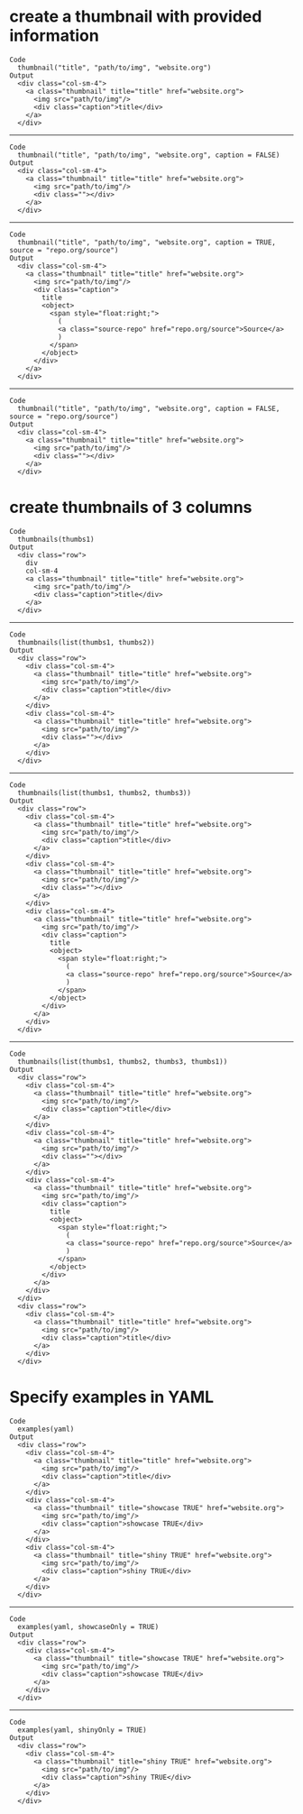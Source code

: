 # create a thumbnail with provided information

    Code
      thumbnail("title", "path/to/img", "website.org")
    Output
      <div class="col-sm-4">
        <a class="thumbnail" title="title" href="website.org">
          <img src="path/to/img"/>
          <div class="caption">title</div>
        </a>
      </div>

---

    Code
      thumbnail("title", "path/to/img", "website.org", caption = FALSE)
    Output
      <div class="col-sm-4">
        <a class="thumbnail" title="title" href="website.org">
          <img src="path/to/img"/>
          <div class=""></div>
        </a>
      </div>

---

    Code
      thumbnail("title", "path/to/img", "website.org", caption = TRUE, source = "repo.org/source")
    Output
      <div class="col-sm-4">
        <a class="thumbnail" title="title" href="website.org">
          <img src="path/to/img"/>
          <div class="caption">
            title
            <object>
              <span style="float:right;">
                (
                <a class="source-repo" href="repo.org/source">Source</a>
                )
              </span>
            </object>
          </div>
        </a>
      </div>

---

    Code
      thumbnail("title", "path/to/img", "website.org", caption = FALSE, source = "repo.org/source")
    Output
      <div class="col-sm-4">
        <a class="thumbnail" title="title" href="website.org">
          <img src="path/to/img"/>
          <div class=""></div>
        </a>
      </div>

# create thumbnails of 3 columns

    Code
      thumbnails(thumbs1)
    Output
      <div class="row">
        div
        col-sm-4
        <a class="thumbnail" title="title" href="website.org">
          <img src="path/to/img"/>
          <div class="caption">title</div>
        </a>
      </div>

---

    Code
      thumbnails(list(thumbs1, thumbs2))
    Output
      <div class="row">
        <div class="col-sm-4">
          <a class="thumbnail" title="title" href="website.org">
            <img src="path/to/img"/>
            <div class="caption">title</div>
          </a>
        </div>
        <div class="col-sm-4">
          <a class="thumbnail" title="title" href="website.org">
            <img src="path/to/img"/>
            <div class=""></div>
          </a>
        </div>
      </div>

---

    Code
      thumbnails(list(thumbs1, thumbs2, thumbs3))
    Output
      <div class="row">
        <div class="col-sm-4">
          <a class="thumbnail" title="title" href="website.org">
            <img src="path/to/img"/>
            <div class="caption">title</div>
          </a>
        </div>
        <div class="col-sm-4">
          <a class="thumbnail" title="title" href="website.org">
            <img src="path/to/img"/>
            <div class=""></div>
          </a>
        </div>
        <div class="col-sm-4">
          <a class="thumbnail" title="title" href="website.org">
            <img src="path/to/img"/>
            <div class="caption">
              title
              <object>
                <span style="float:right;">
                  (
                  <a class="source-repo" href="repo.org/source">Source</a>
                  )
                </span>
              </object>
            </div>
          </a>
        </div>
      </div>

---

    Code
      thumbnails(list(thumbs1, thumbs2, thumbs3, thumbs1))
    Output
      <div class="row">
        <div class="col-sm-4">
          <a class="thumbnail" title="title" href="website.org">
            <img src="path/to/img"/>
            <div class="caption">title</div>
          </a>
        </div>
        <div class="col-sm-4">
          <a class="thumbnail" title="title" href="website.org">
            <img src="path/to/img"/>
            <div class=""></div>
          </a>
        </div>
        <div class="col-sm-4">
          <a class="thumbnail" title="title" href="website.org">
            <img src="path/to/img"/>
            <div class="caption">
              title
              <object>
                <span style="float:right;">
                  (
                  <a class="source-repo" href="repo.org/source">Source</a>
                  )
                </span>
              </object>
            </div>
          </a>
        </div>
      </div>
      <div class="row">
        <div class="col-sm-4">
          <a class="thumbnail" title="title" href="website.org">
            <img src="path/to/img"/>
            <div class="caption">title</div>
          </a>
        </div>
      </div>

# Specify examples in YAML

    Code
      examples(yaml)
    Output
      <div class="row">
        <div class="col-sm-4">
          <a class="thumbnail" title="title" href="website.org">
            <img src="path/to/img"/>
            <div class="caption">title</div>
          </a>
        </div>
        <div class="col-sm-4">
          <a class="thumbnail" title="showcase TRUE" href="website.org">
            <img src="path/to/img"/>
            <div class="caption">showcase TRUE</div>
          </a>
        </div>
        <div class="col-sm-4">
          <a class="thumbnail" title="shiny TRUE" href="website.org">
            <img src="path/to/img"/>
            <div class="caption">shiny TRUE</div>
          </a>
        </div>
      </div>

---

    Code
      examples(yaml, showcaseOnly = TRUE)
    Output
      <div class="row">
        <div class="col-sm-4">
          <a class="thumbnail" title="showcase TRUE" href="website.org">
            <img src="path/to/img"/>
            <div class="caption">showcase TRUE</div>
          </a>
        </div>
      </div>

---

    Code
      examples(yaml, shinyOnly = TRUE)
    Output
      <div class="row">
        <div class="col-sm-4">
          <a class="thumbnail" title="shiny TRUE" href="website.org">
            <img src="path/to/img"/>
            <div class="caption">shiny TRUE</div>
          </a>
        </div>
      </div>

